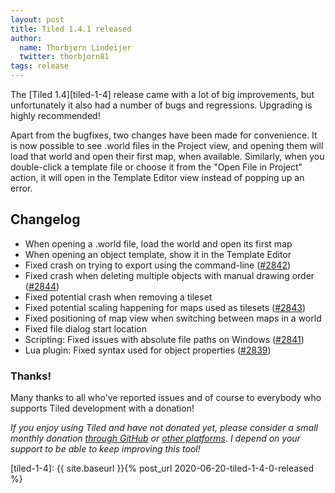 ```yaml
---
layout: post
title: Tiled 1.4.1 released
author:
  name: Thorbjørn Lindeijer
  twitter: thorbjorn81
tags: release
---
```


The [Tiled 1.4][tiled-1-4] release came with a lot of big improvements, but unfortunately it also had a number of bugs and regressions. Upgrading is highly recommended!

Apart from the bugfixes, two changes have been made for convenience. It is now possible to see .world files in the Project view, and opening them will load that world and open their first map, when available. Similarly, when you double-click a template file or choose it from the "Open File in Project" action, it will open in the Template Editor view instead of popping up an error.

Changelog
---------

*   When opening a .world file, load the world and open its first map
*   When opening an object template, show it in the Template Editor
*   Fixed crash on trying to export using the command-line ([#2842](https://github.com/bjorn/tiled/issues/2842))
*   Fixed crash when deleting multiple objects with manual drawing order ([#2844](https://github.com/bjorn/tiled/issues/2844))
*   Fixed potential crash when removing a tileset
*   Fixed potential scaling happening for maps used as tilesets ([#2843](https://github.com/bjorn/tiled/issues/2843))
*   Fixed positioning of map view when switching between maps in a world
*   Fixed file dialog start location
*   Scripting: Fixed issues with absolute file paths on Windows ([#2841](https://github.com/bjorn/tiled/issues/2841))
*   Lua plugin: Fixed syntax used for object properties ([#2839](https://github.com/bjorn/tiled/issues/2839))

### Thanks!

Many thanks to all who've reported issues and of course to everybody who supports Tiled development with a donation!

_If you enjoy using Tiled and have not donated yet, please consider a small monthly donation [through GitHub](https://github.com/sponsors/bjorn) or [other platforms](https://www.mapeditor.org/donate). I depend on your support to be able to keep improving this tool!_

[tiled-1-4]: {{ site.baseurl }}{% post_url 2020-06-20-tiled-1-4-0-released %}
